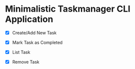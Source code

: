 # Minimalistic Taskmanager CLI Application


- [X] Create/Add New Task

- [X] Mark Task as Completed

- [X] List Task

- [X] Remove Task
